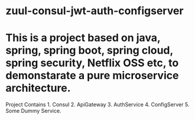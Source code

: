 # zuul-consul-jwt-auth-configserver
# This is a project based on java, spring, spring boot, spring cloud, spring security, Netflix OSS etc, to demonstarate a pure microservice architecture.
Project Contains 
    1. Consul
    2. ApiGateway
    3. AuthService
    4. ConfigServer
    5. Some Dummy Service.
    
 
    
